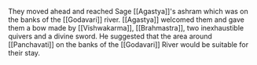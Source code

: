 They moved ahead and reached Sage [[Agastya]]'s ashram which was on the banks of the [[Godavari]] river. [[Agastya]] welcomed them and gave them a bow made by [[Vishwakarma]], [[Brahmastra]], two inexhaustible quivers and a divine sword. He suggested that the area around [[Panchavati]] on the banks of the [[Godavari]] River would be suitable for their stay.